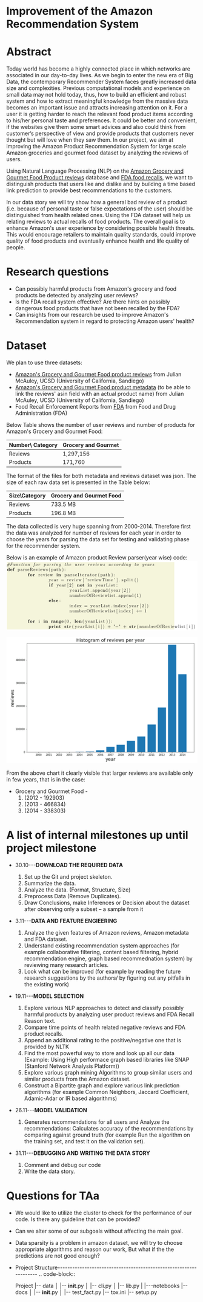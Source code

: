# Improvement of the Amazon Recommendation System

# Abstract
 Today world has become a highly connected place in which networks are associated in our day-to-day lives. As we begin to enter the new era of Big Data, the contemporary Recommender System faces greatly increased data size and complexities. Previous computational models and experience on small data may not hold today, thus, how to build an efficient and robust system and how to extract meaningful knowledge from the massive data becomes an important issue and attracts increasing attention on it. For a user it is getting harder to reach the relevant food product items according to his/her personal taste and preferences. It could be better and convenient, if the websites give them some smart advices and also could think from customer‘s perspective of view and provide products that customers never thought but will love when they saw them. In our project, we aim at improving the Amazon Product Recommendation System for large scale Amazon groceries and gourmet food dataset by analyzing the reviews of users. 

Using Natural Language Processing (NLP) on the [Amazon Grocery and Gourmet Food Product reviews](http://jmcauley.ucsd.edu/data/amazon/) database and [FDA food recalls](https://open.fda.gov/downloads/), we want to distinguish products that users like and dislike and by building a time based link prediction to provide best recommendations to the customers. 

In our data story we will try show how a general bad review of a product (i.e. because of personal taste or false expectations of the user) should be distinguished from health related ones. Using the FDA dataset will help us relating reviews to actual recalls of food products. The overall goal is to enhance Amazon's user experience by considering possible health threats. This would encourage retailers to maintain quality standards, could improve quality of food products and eventually enhance health and life quality of people.

# Research questions
* Can possibly harmful products from Amazon's grocery and food products be detected by analyzing user reviews?
* Is the FDA recall system effective? Are there hints on possibly dangerous food products that have not been recalled by the FDA?
* Can insights from our research be used to improve Amazon's Recommendation system in regard to protecting Amazon users' health?

# Dataset

We plan to use three datasets:

* [Amazon's Grocery and Gourmet Food product reviews](http://jmcauley.ucsd.edu/data/amazon/) from Julian McAuley, UCSD (University of California, Sandiego)
* [Amazon's Grocery and Gourmet Food product metadata](http://jmcauley.ucsd.edu/data/amazon/) (to be able to link the reviews' asin field with an actual product name) from Julian McAuley, UCSD (University of California, Sandiego)
* Food Recall Enforcement Reports from [FDA](https://open.fda.gov/downloads/) from Food and Drug Administration (FDA)

Below Table shows the number of user reviews and number of products for Amazon's Grocery and Gourmet Food:


| Number\ Category  | Grocery and Gourmet  |
| ------------- | ------------- |
|Reviews  | 1,297,156   |
| Products  | 171,760  |

The format of the files for both metadata and reviews dataset was json. The size of each
raw data set is presented in the Table below:

| Size\Category  | Grocery and Gourmet Food  |
| ------------- | ------------- |
|Reviews  | 733.5 MB   |
| Products  | 196.8 MB  |



The data collected is very huge spanning from 2000-2014. Therefore first the data was
analyzed for number of reviews for each year in order to choose the years for parsing the
data set for testing and validating phase for the recommender system.

Below is an example of Amazon product Review parser(year wise) code:
![Screenshot](Review_Parser.png)


![Screenshot](histogram_year.png)


From the above chart it clearly visible that larger reviews are available only in few years,
that is in the case:
* Grocery and Gourmet Food -
     1. (2012 - 192903)
     2. (2013 - 466834)
     3. (2014 - 338303)
        
# A list of internal milestones up until project milestone 

* 30.10---**DOWNLOAD THE REQUIRED DATA**
    
     1. Set up the Git and project skeleton.
     2. Summarize the data.
     3. Analyze the data. (Format, Structure, Size)
     4. Preprocess Data (Remove Duplicates).
     5. Draw Conclusions, make Inferences or Decision about the dataset after observing only a subset – a sample from it 

* 3.11---**DATA AND FEATURE ENGIEERING**

     1. Analyze the given features of Amazon reviews, Amazon metadata and FDA dataset.
     2. Understand existing recommendation system approaches (for example collaborative filtering, content based filtering, hybrid recommendation engine, graph based recommednation system) by reviewing many research articles.
     3. Look what can be improved (for example by reading the future research suggestions by the authors/ by figuring out any pitfalls in the existing work)
      
    

* 19.11---**MODEL SELECTION**

     1. Explore various NLP approaches to detect and classify possibly harmful products by analyzing user product reviews and FDA Recall Reason text.
     2. Compare time points of health related negative reviews and FDA product recalls.
     3. Append an additional rating to the positive/negative one that is provided by NLTK
     4. Find the most powerful way to store and look up all our data (Example:  Using High performace graph based libraries like SNAP (Stanford Network Analysis Platform))
     5. Explore various graph mining Algorithms to group similar users and similar products from the Amazon dataset.
     6. Construct a Bipartite graph and explore various link prediction algorithms (for example Common Neighbors, Jaccard Coefficient, Adamic-Adar or IR based algorithms)

    
* 26.11---**MODEL VALIDATION**

     1. Generates recommendations for all users and Analyze the recommendations: Calculates accuracy of the recommendations by comparing against ground truth (for example Run the algorithm on the training set, and test it on the validation set). 

* 31.11---**DEBUGGING AND WRITING THE DATA STORY**

     1. Comment and debug our code
     2. Write the data story.


# Questions for TAa
* We would like to utilize the cluster to check for the performance of our code. Is there any guideline that can be provided?

* Can we alter some of our subgoals without affecting the main goal.

* Data sparsity is a problem in amazon dataset, we will try to choose appropriate algorithms and reason our work, But what if the the predictions are not good enough? 



* Project Structure------------------------------------------------------------------
.. code-block::

    Project
    |-- data
    │   |-- __init__.py
    │   |-- cli.py
    │   |-- lib.py
    |
    |---notebooks
    |-- docs
    │   |-- __init__.py
    │   |-- test_fact.py
    |-- tox.ini
    |-- setup.py

 
